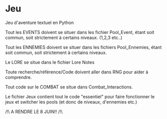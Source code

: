 # Jeu
Jeu d'aventure textuel en Python

Tout les EVENTS doivent se situer dans les fichier Pool_Event, étant soit commun, soit strictement à certains niveaux. (1,2,3 etc..)

Tout les ENNEMIES doivent se situer dans les fichiers Pool_Ennemies, étant soit commun, soit strictement à certains niveaux.

Le LORE se situe dans le fichier Lore Notes

Toute recherche/référence/Code doivent aller dans RNG pour aider à comprendre.

Tout code sur le COMBAT se situe dans Combat_Interactions.

Le fichier Jeux contient tout le code "essentiel" pour faire fonctionner le jeux et switcher les pools (et donc de niveaux, d'ennemies etc.)

/!\  A RENDRE LE 8 JUIN!!  /!\
